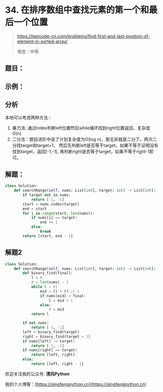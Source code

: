 # 34. 在排序数组中查找元素的第一个和最后一个位置

> https://leetcode-cn.com/problems/find-first-and-last-position-of-element-in-sorted-array/
>
> 难度：中等

## 题目：

## 示例：

## 分析

本地可以考虑两种方法：

1. 暴力法: 通过index判断left位置然后while循环找到right位置返回，复杂度O(n)
2. 二分法：题目进阶中说了计划复杂度为O(log n)，那无非就是二分了。两次二分找target和target+1， 然后先判断left是否等于target，如果不等于证明没有找到target，返回[-1,-1],
   再判断right是否等于target，如果不等于right-1即可。

## 解题：

```python
class Solution:
    def searchRange(self, nums: List[int], target: int) -> List[int]:
        if target not in nums:
            return [-1, -1]
        start = nums.index(target)
        end = start
        for i in range(start, len(nums)):
            if nums[i] == target:
                end += 1
            else:
                break
        return [start, end - 1]
```

## 解题2

```python
class Solution:
    def searchRange(self, nums: List[int], target: int) -> List[int]:
        def binary_find(final):
            l = 0
            r = len(nums) - 1
            while l < r:
                mid = (l + r) // 2
                if nums[mid] < final:
                    l = mid + 1
                else:
                    r = mid
            return l

        if not nums:
            return [-1, -1]
        left = binary_find(target)
        right = binary_find(target + 1)
        if nums[left] != target:
            return [-1, -1]
        if nums[right] == target:
            return [left, right]
        else:
            return [left, right - 1]
```

欢迎关注我的公众号: **清风Python**

我的个人博客：[https://qingfengpython.cn](https://qingfengpython.cn)
